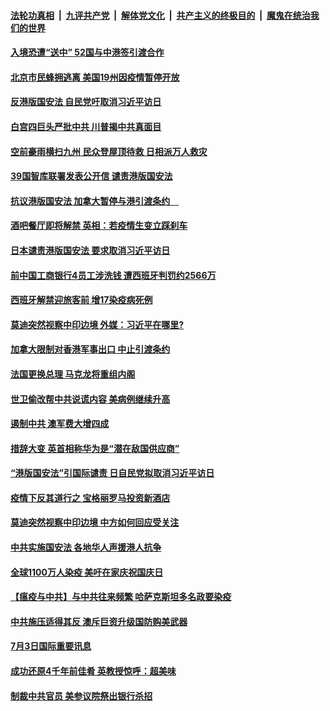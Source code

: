 ####  [法轮功真相](../../../../basic/blob/master/README.md?t=07050002) &nbsp;|&nbsp; [九评共产党](../../../../9ping.md/blob/master/README.md?t=07050002) &nbsp;|&nbsp; [解体党文化](../../../../jtdwh.md/blob/master/README.md?t=07050002)  &nbsp;|&nbsp; [共产主义的终极目的](../../../../gczydzjmd.md/blob/master/README.md?t=07050002) &nbsp;|&nbsp; [魔鬼在统治我们的世界](../../../../mgztzwmdsj.md/blob/master/README.md?t=07050002) 

#### [入境恐遭“送中” 52国与中港签引渡合作](../pages/prog202/a102886077.md?t=07050002) 

#### [北京市民蜂拥逃离 美国19州因疫情暂停开放](../pages/prog202/a102886095.md?t=07050002) 

#### [反港版国安法 自民党吁取消习近平访日](../pages/prog202/a102886079.md?t=07050002) 

#### [白宫四巨头严批中共 川普揭中共真面目](../pages/prog202/a102885894.md?t=07050002) 

#### [空前豪雨横扫九州 民众登屋顶待救 日相派万人救灾](../pages/prog202/a102885798.md?t=07050002) 

#### [39国智库联署发表公开信 谴责港版国安法](../pages/prog202/a102885773.md?t=07050002) 

#### [抗议港版国安法 加拿大暂停与港引渡条约　](../pages/prog202/a102885737.md?t=07050002) 

#### [酒吧餐厅即将解禁 英相：若疫情生变立踩刹车](../pages/prog202/a102885702.md?t=07050002) 

#### [日本谴责港版国安法 要求取消习近平访日](../pages/prog202/a102885687.md?t=07050002) 

#### [前中国工商银行4员工涉洗钱 遭西班牙判罚约2566万](../pages/prog202/a102885683.md?t=07050002) 

#### [西班牙解禁迎旅客前 增17染疫病死例](../pages/prog202/a102885673.md?t=07050002) 

#### [莫迪突然视察中印边境 外媒：习近平在哪里?](../pages/prog202/a102885611.md?t=07050002) 


#### [加拿大限制对香港军事出口 中止引渡条约](../pages/prog202/a102885480.md?t=07050002) 

#### [法国更换总理 马克龙将重组内阁](../pages/prog202/a102885325.md?t=07050002) 

#### [世卫偷改帮中共说谎内容 美病例继续升高](../pages/prog202/a102885503.md?t=07050002) 

#### [遏制中共 澳军费大增四成](../pages/prog202/a102885425.md?t=07050002) 

#### [措辞大变 英首相称华为是“潜在敌国供应商”](../pages/prog202/a102885420.md?t=07050002) 

#### [“港版国安法”引国际谴责 日自民党拟取消习近平访日](../pages/prog202/a102885404.md?t=07050002) 

#### [疫情下反其道行之 宝格丽罗马投资新酒店](../pages/prog202/a102885441.md?t=07050002) 


#### [莫迪突然视察中印边境 中方如何回应受关注](../pages/prog202/a102885380.md?t=07050002) 

#### [中共实施国安法 各地华人声援港人抗争](../pages/prog202/a102885323.md?t=07050002) 

#### [全球1100万人染疫 美吁在家庆祝国庆日](../pages/prog202/a102885309.md?t=07050002) 

#### [【瘟疫与中共】与中共往来频繁 哈萨克斯坦多名政要染疫](../pages/prog202/a102885260.md?t=07050002) 

#### [中共施压适得其反 澳斥巨资升级国防购美武器](../pages/prog202/a102885064.md?t=07050002) 


#### [7月3日国际重要讯息](../pages/prog202/a102885146.md?t=07050002) 

#### [成功还原4千年前佳肴 英教授惊呼：超美味](../pages/prog202/a102885047.md?t=07050002) 

#### [制裁中共官员 美参议院祭出银行杀招](../pages/prog202/a102885040.md?t=07050002) 

